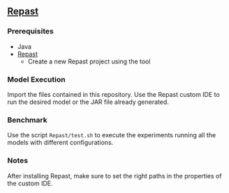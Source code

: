 ## [Repast](https://repast.github.io)

### Prerequisites
- Java
- [Repast](https://repast.github.io/repast_simphony.html)
	- Create a new Repast project using the tool

### Model Execution
Import the files contained in this repository.
Use the Repast custom IDE to run the desired model or the JAR file already generated.

### Benchmark
Use the script `Repast/test.sh` to execute the experiments running all the models with different configurations.

### Notes
After installing Repast, make sure to set the right paths in the properties of the custom IDE.
